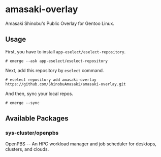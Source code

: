 # amasaki-overlay
Amasaki Shinobu's Public Overlay for Gentoo Linux.

## Usage

First, you have to install `app-eselect/eselect-repository`.

```shell
# emerge --ask app-eselect/eselect-repository
```

Next, add this repository by `eselect` command.

```shell
# eselect repository add amasaki-overlay https://github.com/ShinobuAmasaki/amasaki-overlay.git
```

And then, sync your local repos.
```shell
# emerge --sync
```

## Available Packages

### sys-cluster/openpbs

OpenPBS -- An HPC workload manager and job scheduler for desktops, clusters, and clouds.


